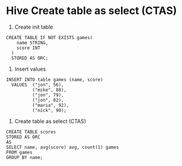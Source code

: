 # Hive Create table as select (CTAS)

1. Create init table
```
CREATE TABLE IF NOT EXISTS games(
    name STRING,
    score INT
  )
  STORED AS ORC;
```

1. Insert values
```
INSERT INTO table games (name, score)
  VALUES  ("jon", 56),
          ("mike", 88),
          ("jon", 79),
          ("jon", 82),
          ("maria", 92),
          ("nick", 90);
```

1. Create table as select (CTAS)
```
CREATE TABLE scores
STORED AS ORC
AS
SELECT name, avg(score) avg, count(1) games
FROM games
GROUP BY name;
```
